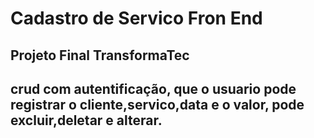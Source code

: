 # Cadastro de Servico Fron End

## Projeto Final TransformaTec

## crud com autentificação, que o usuario pode registrar o cliente,servico,data e o valor, pode excluir,deletar e alterar.
